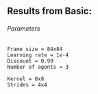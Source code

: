 ## Results from Basic:

###### Parameters

```
Frame size = 84x84
Learning rate = 1e-4
Discount = 0.99
Number of agents = 3

Kernel = 8x8
Strides = 4x4
```

